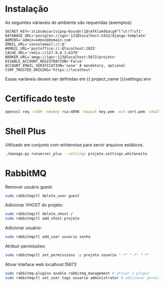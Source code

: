 Instalação
==========

As seguintes váriaveis de ambiente são requeridas (exemplos):

    SECRET_KEY='ztibsdwjar1v1pnp-6osx@r(1@!mfklak0$acg9^l^ut!7!sf1'
    DATABASE_URL='postgres://igor:123@localhost:5432/django-template'
    ADMINS='admin=admin@domain.com'
    EMAIL_URL='consolemail://:@'
    #EMAIL_URL='postoffice://:@localhost:1025'
    CACHE_URL='redis://127.0.0.1:6379'
    BROKER_URL='amqp://igor:123@localhost:5672/projeto'
    DISABLE_ACCOUNT_REGISTRATION='False'
    ACCOUNT_EMAIL_VERIFICATION='none' # mandatory, optional
    CSRF_TRUSTED_ORIGINS='https://localhost'

Essas variáveis devem ser definidas em {{ project_name }}/settings/.env


Certificado teste
=================

```bash
openssl req -x509 -newkey rsa:4096 -keyout key.pem -out cert.pem -sha256 -days 365
```

Shell Plus
==========

Utilizado em conjunto com whitenoise para servir arquivos estáticos.


```bash
./manage.py runserver_plus --settings projeto.settings.whitenoite
```

RabbitMQ
========

Remover usuário guest:

```bash
sudo rabbitmqctl delete_user guest
```

Adicionar VHOST do projeto:

```bash
sudo rabbitmqctl delete_vhost /
sudo rabbitmqctl add_vhost projeto
```

Adicionar usuário:

```bash
sudo rabbitmqctl add_user usuario senha
```

Atribuir permissões:

```bash
sudo rabbitmqctl set_permissions -p projeto usuario ".*" ".*" ".*"
```

Ativar inteface web localhost:15672

```bash
sudo rabbitmq-plugins enable rabbitmq_management # ativar o plugin
sudo rabbitmqctl set_user_tags usuario administrator # adicionar permissão ao usuário
```